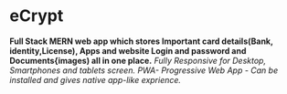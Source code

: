 # eCrypt
**Full Stack MERN web app which stores Important card details(Bank, identity,License), Apps and website Login and password and Documents{images) all in one place.**
*Fully Responsive for Desktop, Smartphones and tablets screen.*
*PWA- Progressive Web App - Can be installed and gives native app-like exprience.*

